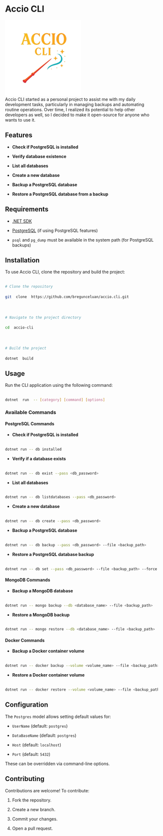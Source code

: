 
# Accio CLI

  

![Accio CLI Logo](assets/accio-cli-logo.png)
<br />
Accio CLI started as a personal project to assist me with my daily development tasks, particularly in managing backups and automating routine operations. Over time, I realized its potential to help other developers as well, so I decided to make it open-source for anyone who wants to use it.

  

## Features

  

-  **Check if PostgreSQL is installed**

-  **Verify database existence**

-  **List all databases**

-  **Create a new database**

-  **Backup a PostgreSQL database**

-  **Restore a PostgreSQL database from a backup**

  
  

## Requirements

  

- [.NET SDK](https://dotnet.microsoft.com/en-us/download)

- [PostgreSQL](https://www.postgresql.org/download/) (if using PostgreSQL features)

-  `psql` and `pg_dump` must be available in the system path (for PostgreSQL backups)

  

## Installation

  

To use Accio CLI, clone the repository and build the project:

  

```sh

# Clone the repository

git  clone  https://github.com/bregunceluan/accio.cli.git

  

# Navigate to the project directory

cd  accio-cli

  

# Build the project

dotnet  build

```

  

## Usage

  

Run the CLI application using the following command:

  

```sh

dotnet  run  -- [category] [command] [options]

```

  

### Available Commands

  

#### PostgreSQL Commands

  

-  **Check if PostgreSQL is installed**

```sh

dotnet run -- db installed

```

  

-  **Verify if a database exists**

```sh

dotnet run -- db exist --pass <db_password>

```

  

-  **List all databases**

```sh

dotnet run -- db listdatabases --pass <db_password>

```

  

-  **Create a new database**

```sh

dotnet run -- db create --pass <db_password>

```

  

-  **Backup a PostgreSQL database**

```sh

dotnet run -- db backup --pass <db_password> --file <backup_path>

```

  

-  **Restore a PostgreSQL database backup**

```sh

dotnet run -- db set --pass <db_password> --file <backup_path> --force (if needed)

```

  

#### MongoDB Commands

  

-  **Backup a MongoDB database**

```sh

dotnet run -- mongo backup --db <database_name> --file <backup_path>

```

  

-  **Restore a MongoDB backup**

```sh

dotnet run -- mongo restore --db <database_name> --file <backup_path>

```

  

#### Docker Commands

  

-  **Backup a Docker container volume**

```sh

dotnet run -- docker backup --volume <volume_name> --file <backup_path>

```

  

-  **Restore a Docker container volume**

```sh

dotnet run -- docker restore --volume <volume_name> --file <backup_path>

```

  

## Configuration

  

The `Postgres` model allows setting default values for:

-  `UserName` (default: `postgres`)

-  `DataBaseName` (default: `postgres`)

-  `Host` (default: `localhost`)

-  `Port` (default: `5432`)

  

These can be overridden via command-line options.

  

## Contributing

  

Contributions are welcome! To contribute:

1. Fork the repository.

2. Create a new branch.

3. Commit your changes.

4. Open a pull request.